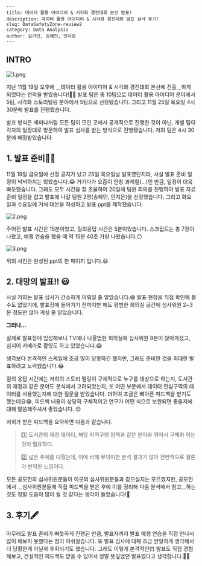```
---
title: 데이터 활용 아이디어 & 시각화 경진대회 본선 발표!
description: 데이터 활용 아이디어 & 시각화 경진대회 발표 심사 후기!
slug: DataSafetyZone-review2
category: Data Analysis
author: 김가인, 송혜민, 안지은
---
```

## INTRO



![1.png](/DataSafetyZone-review2/1.png)


지난 11월 19일 오후에 __데이터 활용 아이디어 & 시각화 경진대회 본선에 진출__하게 되었다는 연락을 받았습니다!🥳🥳 발표 팀은 총 10팀으로 데이터 활용 아이디어 분야에서 5팀, 시각화 스토리텔링 분야에서 5팀으로 선정됐습니다. 그리고 11월 25일 목요일 4시 30분에 발표를 진행했습니다.

발표 방식은 세미나처럼 모든 팀이 모인 곳에서 공개적으로 진행한 것이 아닌, 개별 팀이 각자의 일정대로 방문하여 발표 심사를 받는 방식으로 진행됐습니다. 저희 팀은 4시 30분에 배정받았습니다.

## 1. 발표 준비🏃‍♀️

11월 19일 금요일에 선정 공지가 났고 25일 목요일날 발표였던지라, 사실 발표 준비 일정이 넉넉하지는 않았습니다.😂 거기다가 요즘이 한창 과제철(...)인 만큼, 일정이 더욱 빠듯했습니다. 그래도 모두 시간을 잘 조율하여 20일에 팀원 회의를 진행하여 발표 자료 준비 일정을 잡고 발표에 나갈 팀원 2명(송혜민, 안지은)을 선정했습니다. 그리고  화요일과 수요일에 거쳐 대본을 작성하고 발표 ppt를  제작했습니다.



![2.png](/DataSafetyZone-review2/2.png)



주어진 발표 시간은 15분이었고, 질의응답 시간은 5분이었습니다. 스크립트는 총 7장이 나왔고, 예행 연습을 했을 때 약 15분 40초 가량 나왔습니다.😶



![3.png](/DataSafetyZone-review2/3.png)



위의 사진은 완성된 ppt의 한 페이지 입니다.😃



## 2. 대망의 발표!! 😃 

사실 저희는 발표 심사가 간소하게 이뤄질 줄 알았습니다.😅 발표 현장을 직접 확인해 볼 수도 없었기에, 발표장에 들어가기 전까지만 해도 평범한 회의실 공간에 심사위원 2~3분 정도만 앉아 계실 줄 알았습니다.

__그러나...__

실제로 발표장에 입성해보니 TV에나 나올법한 회의실에 심사위원 8분이 앉아계셨고, 심지어 카메라로 촬영도 하고 있었습니다.😱 

생각보다 본격적인 스케일에 조금 많이 당황하긴 했지만, 그래도 준비한 것을 최대한 발표하려고 노력했습니다.😂 

질의 응답 시간에는 저희의 스토리 텔링이 구체적으로 누구를 대상으로 하는지, 도서관의 재정과 같은 분야도 분석에서 고려되었는지, 또 어떤 부분에서 데이터 안심구역의 데이터를 사용했는지에 대한 질문을 받았습니다. 더하여 조금은 뼈아픈 피드백을 받기도 했는데요😂, 피드백 내용이 상당히 구체적이고 연구가 어떤 식으로 보완되면 좋을지에 대해 말씀해주셔서 좋았습니다. 😊

 저희가 받은 피드백을 요약하면 다음과 같습니다.



> 1️⃣ 도서관의 재정 데이터, 해당 지역구의 정책과 같은 분야와 엮어서 구체화 하는 것이 필요하다.
>
> 2️⃣ 넓은 주제를 다뤘는데, 이에 비해 무의미한 분석 결과가 많아 전반적으로 결론이 빈약한 느낌이다.  



모든 공모전의 심사위원분들이 이곳의 심사위원분들과 같으실지는 모르겠지만, 공모전에서 __심사위원분들께 직접 피드백을 받은 후에 이를 정리해 다음 분석에서 참고__하는 것도 정말 도움이 많이 될 것 같다는 생각이 들었습니다!🤗



## 3. 후기🖋

 아무래도 발표 준비가 빠듯하게 진행된 만큼, 발표자끼리 발표 예행 연습을 직접 만나서 많이 해보지 못했다는 점이 아쉬웠습니다. 또 발표 심사에 대해 조금 안일하게 생각해서 더 당황한게 아닐까 후회되기도 했습니다. 그래도 이렇게 본격적인(!) 발표도 직접 경험해보고, 건설적인 피드백도 받을 수 있어서 정말 뜻깊었던 발표였다고 생각합니다.🤸‍♀️
